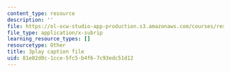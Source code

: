 ```yaml
---
content_type: resource
description: ''
file: https://ol-ocw-studio-app-production.s3.amazonaws.com/courses/res-18-006-calculus-revisited-single-variable-calculus-fall-2010/81e02d0c1cce5fc5b4f67c93edc51d12_WfdBrggGJyg.vtt
file_type: application/x-subrip
learning_resource_types: []
resourcetype: Other
title: 3play caption file
uid: 81e02d0c-1cce-5fc5-b4f6-7c93edc51d12
---
```

